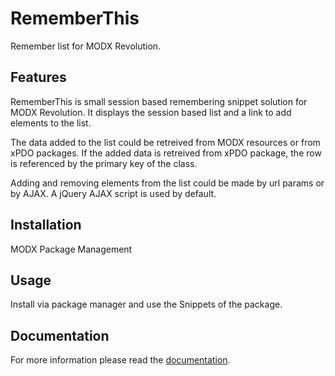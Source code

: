 # RememberThis

Remember list for MODX Revolution.

## Features

RememberThis is small session based remembering snippet solution for MODX 
Revolution. It displays the session based list and a link to add elements to
the list.

The data added to the list could be retreived from MODX resources or from xPDO 
packages. If the added data is retreived from xPDO package, the row is 
referenced by the primary key of the class.

Adding and removing elements from the list could be made by url params or by
AJAX. A jQuery AJAX script is used by default.

## Installation

MODX Package Management

## Usage

Install via package manager and use the Snippets of the package.

## Documentation

For more information please read the [documentation](https://jako.github.io/RememberThis/).

